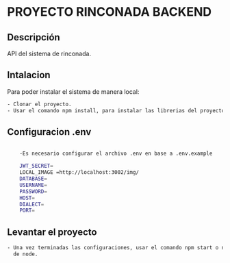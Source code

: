 # PROYECTO RINCONADA BACKEND

## Descripción

API del sistema de rinconada.

## Intalacion

Para poder instalar el sistema de manera local:
```bash
- Clonar el proyecto.
- Usar el comando npm install, para instalar las librerias del proyecto.
```

## Configuracion .env 
```bash

    -Es necesario configurar el archivo .env en base a .env.example

    JWT_SECRET=
    LOCAL_IMAGE =http://localhost:3002/img/
    DATABASE=
    USERNAME=
    PASSWORD=
    HOST=
    DIALECT=
    PORT=
```
## Levantar el proyecto
```bash
- Una vez terminadas las configuraciones, usar el comando npm start o npm run dev, para levantar el servidor
  de node.
```